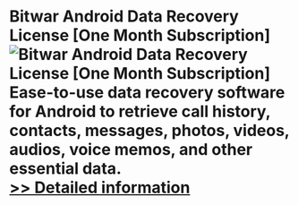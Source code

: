 # Bitwar Android Data Recovery License [One Month Subscription]<br />![Bitwar Android Data Recovery License [One Month Subscription]](https://mycommerce.akamaized.net/api/pimages/P300974227/BIG/300974227.PNG)<br />Ease-to-use data recovery software for Android to retrieve call history, contacts, messages, photos, videos, audios, voice memos, and other essential data.<br />[>> Detailed information](https://secure.shareit.com/shareit/product.html?productid=300974227&affiliateid=200057808)